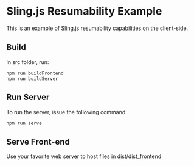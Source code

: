 # Sling.js Resumability Example

This is an example of Sling.js resumability capabilities on the client-side.

## Build

In src folder, run:

```
npm run buildFrontend
npm run buildServer
```

## Run Server

To run the server, issue the following command:

```
npm run serve
```

## Serve Front-end

Use your favorite web server to host files in dist/dist_frontend
